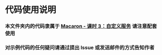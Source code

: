 # 代码使用说明

### 本文件夹内的代码隶属于 [Macaron - 课时 3：自定义服务](https://github.com/Unknwon/go-rock-libraries-showcases/tree/master/lectures/04-macaron) 请注意配套使用


### 对示例代码的任何疑问请通过提出 Issue 或发送邮件的方式告知作者